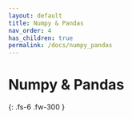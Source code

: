 ```yaml
---
layout: default
title: Numpy & Pandas
nav_order: 4
has_children: true
permalink: /docs/numpy_pandas
---
```


# Numpy & Pandas


{: .fs-6 .fw-300 }